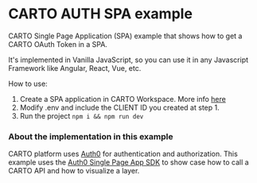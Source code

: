 # CARTO AUTH SPA example

CARTO Single Page Application (SPA) example that shows how to get a CARTO OAuth Token in a SPA.

It's implemented in Vanilla JavaScript, so you can use it in any Javascript Framework like Angular, React, Vue, etc.

How to use:

1. Create a SPA application in CARTO Workspace. More info [here](https://docs.carto.com/carto-user-manual/developers/managing-applications)
2. Modify .env and include the CLIENT ID you created at step 1.
3. Run the project `npm i && npm run dev`

### About the implementation in this example

CARTO platform uses [Auth0](https://auth0.com/) for authentication and authorization. This example uses the [Auth0 Single Page App SDK](https://auth0.com/docs/libraries/auth0-single-page-app-sdk) to show case how to call a CARTO API and how to visualize a layer.
